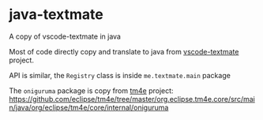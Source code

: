 # java-textmate
A copy of vscode-textmate in java

Most of code directly copy and translate to java from [vscode-textmate](https://github.com/Microsoft/vscode-textmate) project. 

API is similar, the `Registry` class is inside `me.textmate.main` package

The `oniguruma` package is copy from [tm4e](https://github.com/eclipse/tm4e) project:
https://github.com/eclipse/tm4e/tree/master/org.eclipse.tm4e.core/src/main/java/org/eclipse/tm4e/core/internal/oniguruma
